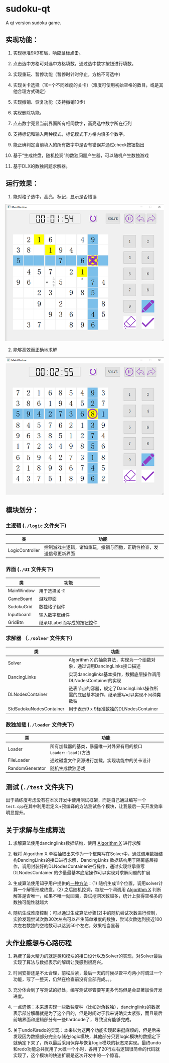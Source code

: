 ﻿
# sudoku-qt

A qt version sudoku game.

## 实现功能：

1. 实现标准9X9布局，响应鼠标点击。

2. 点击选中方格可对选中方格填数，通过选中数字按钮进行填数。

3. 实现重玩、暂停功能（暂停时计时停止，方格不可选中）

4. 实现关卡选择（10+个不同难度的关卡）（难度可使用初始空格的数目，或是其他合理方式确定）

5. 实现撤销、恢复功能（支持撤销10步）

6. 实现删除功能。

7. 点击数字亮显当前界面所有相同数字，高亮选中数字所在行列

8. 支持标记和输入两种模式，标记模式下方格内填多个数字。

9. 能正确判定当前填入的所有数字中是否有错误并通过check按钮指出

10. 基于“生成终盘，随机挖洞”的数独问题产生器，可以随机产生数独游戏

11. 基于DLX的数独问题求解器。

## 运行效果：

1. 能对格子选中，高亮，标记，显示是否错误

![](./show/show1.png)

2. 能够高效而正确地求解

![](./show/show2.png)

## 模块划分：

### 主逻辑 (`./logic` 文件夹下)

| 类 | 功能 |
| -- | -- |
| LogicController | 控制游戏主逻辑，诸如重玩，撤销与回撤，正确性检查，发送信号更新界面 |

### 界面 (`./UI` 文件夹下)

| 类 | 功能 |
| -- | -- |
| MainWindow | 用于选择关卡 |
| GameBoard | 游戏界面 |
| SudokuGrid | 数独格子组件 |
| Inputboard | 输入数字框组件 |
| GridBtn | 继承QLabel而写成的按钮控件 |

### 求解器 （`./solver` 文件夹下）

| 类 | 功能 |
| -- | -- |
| Solver | Algorithm X 的抽象算法，实现为一个函数对象，通过调用DancingLinks接口描述 |
| DancingLinks | 实现dancinglinks基本操作，数据底层操作调用DLNodesContainer的实现 |
| DLNodesContainer | 链表节点的容器，规定了DancingLinks操作所需的底层基本操作，继承重写可以实现不同种类数独 |
| StdSudokuNodesContainer | 用于表示9 x 9标准数独的DLNodesContainer |

### 数独加载 (`./loader` 文件夹下)

| 类 | 功能 |
| -- | -- |
| Loader | 所有加载器的基类，暴露唯一对外界有用的接口`Loader::load()`方法 |
| FileLoader | 通过磁盘文件资源进行加载，实现功能中的关卡设计 |
| RandomGenerator | 随机生成数独游戏 |

## 测试 (`./test` 文件夹下)

出于熟练度考虑没有在本次开发中使用测试框架，而是自己通过编写一个`test.cpp`在其中利用宏定义+预编译的方法测试各个模块，让我最后一天开发效率明显提升。

## 关于求解与生成算法

1. 求解算法使用dancinglinks数据结构，使用 [Algorithm X](https://en.wikipedia.org/wiki/Knuth%27s_Algorithm_X) 进行求解

2. 我将 Algorithm X 单独抽取出来作为一个框架写在Solver中，通过调用数据结构DancingLinks的接口进行求解，DancingLinks 数据结构用于隔离底层操作，调用封装好的DLNodesContainer进行操作，通过实现继承重写DLNodesContainer 的少量最基本底层操作可以实现对求解问题的扩展

2. 生成算法使用知乎用户提供的[一种方法](https://www.zhihu.com/question/22043229)：(1) 随机生成11个位置，调用solver计算一个解答形成终盘。(2) 之后随机挖洞，每挖一个洞调用 [Algorithm X](https://en.wikipedia.org/wiki/Knuth%27s_Algorithm_X) 判断解答是否唯一，如果不唯一就回溯，尝试挖洞次数越多，统计上获得空格多的数独可能性就越大

3. 随机生成难度控制：可以通过生成算法步骤(2)中的随机尝试次数进行控制，实验发现尝试次数30次左右可以产生简单难度的数独，尝试次数达到接近100次左右数独的空格数可以达到50个左右，效果相当显著

## 大作业感想与心路历程

1. 耗费了最大精力的就是类和模块的接口设计以及Solver的实现，对Solver最后实现了算法与数据表示的解耦让我感到很高兴。

2. 时间安排还是不太合理，前松后紧，最后一天的时候尽管平均两小时调过一个功能，写了一整天，仍然在检查前没有全部完成。。。

3. 充分体会到了写测试的好处，编写测试尽管要写更多代码但是会显著加快开发进度。

4. 一点遗憾：本来想实现一些数独变种（比如对角数独），dancinglinks的数据表示部分解耦就是为了这个目的，但是时间对于我来说确实太紧张，而且最后前端界面和逻辑部分有一些hardcode了，导致没有能够完成。

5. 关于undo和redo的实现：本来以为这两个功能实现起来挺麻烦的，但是后来发现因为数据部分完全存储在logic模块，其他部分只要logic模块的数据定下就确定下来了，所以最后采用保存与恢复logic模块的状态来实现。最终undo和redo功能总共就用了大概一个小时，各用了20行左右逻辑很简单的代码就实现了，这个模块的快速扩展是这次开发中的一个惊喜。